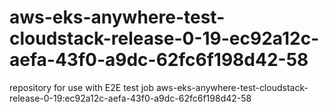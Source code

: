 # aws-eks-anywhere-test-cloudstack-release-0-19-ec92a12c-aefa-43f0-a9dc-62fc6f198d42-58
repository for use with E2E test job aws-eks-anywhere-test-cloudstack-release-0-19:ec92a12c-aefa-43f0-a9dc-62fc6f198d42-58
